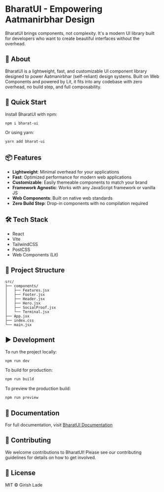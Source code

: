 # BharatUI - Empowering Aatmanirbhar Design

BharatUI brings components, not complexity. It's a modern UI library built for developers who want to create beautiful interfaces without the overhead.

## 🌟 About

BharatUI is a lightweight, fast, and customizable UI component library designed to power Aatmanirbhar (self-reliant) design systems. Built on Web Components and powered by Lit, it fits into any codebase with zero overhead, no build step, and full composability.

## 🚀 Quick Start

Install BharatUI with npm:

```bash
npm i bharat-ui
```

Or using yarn:

```bash
yarn add bharat-ui
```

## 📦 Features

- **Lightweight**: Minimal overhead for your applications
- **Fast**: Optimized performance for modern web applications
- **Customizable**: Easily themeable components to match your brand
- **Framework Agnostic**: Works with any JavaScript framework or vanilla JS
- **Web Components**: Built on native web standards
- **Zero Build Step**: Drop-in components with no compilation required

## 🛠️ Tech Stack

- React
- Vite
- TailwindCSS
- PostCSS
- Web Components (Lit)

## 📁 Project Structure

```
src/
├── components/
│   ├── Features.jsx
│   ├── Footer.jsx
│   ├── Header.jsx
│   ├── Hero.jsx
│   ├── SocialProof.jsx
│   └── Terminal.jsx
├── App.jsx
├── index.css
└── main.jsx
```

## ▶️ Development

To run the project locally:

```bash
npm run dev
```

To build for production:

```bash
npm run build
```

To preview the production build:

```bash
npm run preview
```

## 📖 Documentation

For full documentation, visit [BharatUI Documentation](https://www.bharatui.com/guides/getting-started/)

## 🤝 Contributing

We welcome contributions to BharatUI! Please see our contributing guidelines for details on how to get involved.

## 📄 License

MIT © Girish Lade